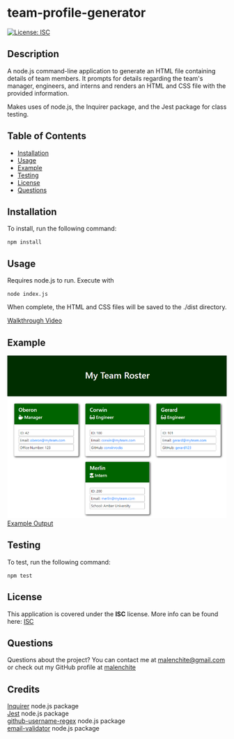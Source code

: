 # team-profile-generator
[![License: ISC](https://img.shields.io/badge/License-ISC-blue.svg)](https://opensource.org/licenses/ISC)
## Description
A node.js command-line application to generate an HTML file containing details of team members. It prompts for details regarding the team's manager, engineers, and interns and renders an HTML and CSS file with the provided information.

Makes uses of node.js, the Inquirer package, and the Jest package for class testing.

## Table of Contents
* [Installation](#Installation)
* [Usage](#Usage)
* [Example](#Example)
* [Testing](#Testing)
* [License](#License)
* [Questions](#Questions)

## Installation
To install, run the following command:  
```
npm install
```

## Usage
Requires node.js to run. Execute with 

```
node index.js
```

When complete, the HTML and CSS files will be saved to the ./dist directory.

[Walkthrough Video](https://drive.google.com/file/d/1aV0fAvxTaSshK_FVR1aI1xPnTXvLbxwr/view?usp=sharing)

## Example
![Screenshot of example output](assets/images/example-screenshot.png)  
[Example Output](https://github.com/malenchite/team-profile-generator/blob/main/example)

## Testing
To test, run the following command:  
```
npm test
```

## License  
This application is covered under the **ISC** license. More info can be found here: [ISC](https://opensource.org/licenses/ISC)

## Questions
Questions about the project? You can contact me at malenchite@gmail.com or check out my GitHub profile at [malenchite](https://github.com/malenchite)

## Credits
[Inquirer](https://www.npmjs.com/package/inquirer) node.js package  
[Jest](https://www.npmjs.com/package/jest) node.js package  
[github-username-regex](https://www.npmjs.com/package/github-username-regex) node.js package  
[email-validator](https://www.npmjs.com/package/email-validator) node.js package


